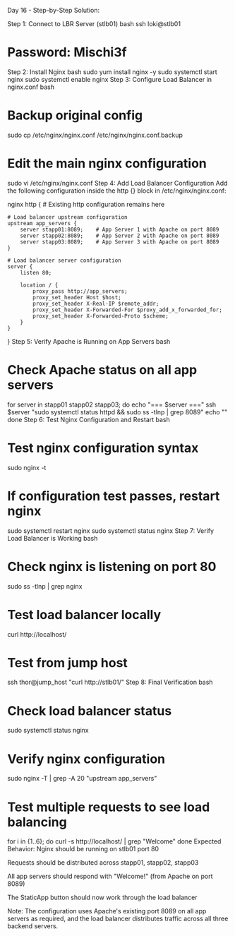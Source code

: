 Day 16 - Step-by-Step Solution:

Step 1: Connect to LBR Server (stlb01)
bash
ssh loki@stlb01
# Password: Mischi3f
Step 2: Install Nginx
bash
sudo yum install nginx -y
sudo systemctl start nginx
sudo systemctl enable nginx
Step 3: Configure Load Balancer in nginx.conf
bash
# Backup original config
sudo cp /etc/nginx/nginx.conf /etc/nginx/nginx.conf.backup

# Edit the main nginx configuration
sudo vi /etc/nginx/nginx.conf
Step 4: Add Load Balancer Configuration
Add the following configuration inside the http {} block in /etc/nginx/nginx.conf:

nginx
http {
    # Existing http configuration remains here
    
    # Load balancer upstream configuration
    upstream app_servers {
        server stapp01:8089;    # App Server 1 with Apache on port 8089
        server stapp02:8089;    # App Server 2 with Apache on port 8089
        server stapp03:8089;    # App Server 3 with Apache on port 8089
    }

    # Load balancer server configuration
    server {
        listen 80;
        
        location / {
            proxy_pass http://app_servers;
            proxy_set_header Host $host;
            proxy_set_header X-Real-IP $remote_addr;
            proxy_set_header X-Forwarded-For $proxy_add_x_forwarded_for;
            proxy_set_header X-Forwarded-Proto $scheme;
        }
    }
}
Step 5: Verify Apache is Running on App Servers
bash
# Check Apache status on all app servers
for server in stapp01 stapp02 stapp03; do
    echo "=== $server ==="
    ssh $server "sudo systemctl status httpd && sudo ss -tlnp | grep 8089"
    echo ""
done
Step 6: Test Nginx Configuration and Restart
bash
# Test nginx configuration syntax
sudo nginx -t

# If configuration test passes, restart nginx
sudo systemctl restart nginx
sudo systemctl status nginx
Step 7: Verify Load Balancer is Working
bash
# Check nginx is listening on port 80
sudo ss -tlnp | grep nginx

# Test load balancer locally
curl http://localhost/

# Test from jump host
ssh thor@jump_host "curl http://stlb01/"
Step 8: Final Verification
bash
# Check load balancer status
sudo systemctl status nginx

# Verify nginx configuration
sudo nginx -T | grep -A 20 "upstream app_servers"

# Test multiple requests to see load balancing
for i in {1..6}; do
    curl -s http://localhost/ | grep "Welcome"
done
Expected Behavior:
Nginx should be running on stlb01 port 80

Requests should be distributed across stapp01, stapp02, stapp03

All app servers should respond with "Welcome!" (from Apache on port 8089)

The StaticApp button should now work through the load balancer

Note: The configuration uses Apache's existing port 8089 on all app servers as required, and the load balancer distributes traffic across all three backend servers.
